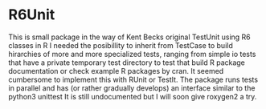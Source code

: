 # R6Unit
This is small package in the way of Kent Becks original TestUnit using R6 classes in R
I needed the posibillity to inherit from TestCase to build hirarchies of more and more specialized tests,
ranging from simple io tests that have a private temporary test directory to
test that build R package documentation or check example R packages by cran.
It seemed cumbersome to implement this with RUnit or TestIt.
The package runs tests in parallel and has (or rather gradually develops) an interface similar to 
the python3 unittest
It is still undocumented but I will soon give roxygen2 a try.

 
 
 
 
 
 
 
 
